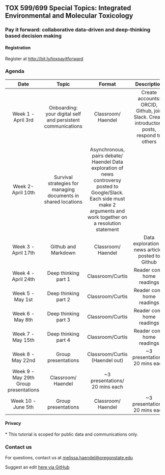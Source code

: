 ## TOX 599/699 Special Topics: Integrated Environmental and Molecular Toxicology
### Pay it forward: collaborative data-driven and deep-thinking based decision making

#### Registration

Register at http://bit.ly/toxpayitforward

### Agenda 

| Date| Topic | Format | Description | 
|:-------:|:-------------:|:------------------:|:------------------:|
| Week 1 - April 3rd| Onboarding: your digital self and persistent communications	| Classroom/ Haendel	| Create accounts: ORCID, Github, join Slack. Create introductory posts, respond to others|
| Week 2- April 10th |	Survival strategies for managing documents in shared locations	| Asynchronous, pairs debate/ Haendel	Data exploration of news controversy posted to Google/Slack. Each side must make 2 arguments and work together on a resolution statement|
| Week 3 - April 17th	| Github and Markdown	| Classroom/ Haendel| Data exploration of news articles posted to Github | Comment on someone else’s, fix their mistakes or make an addition with a pull request. Group presentation topic proposals (explore in class) |
| Week 4 - April 24th |	Deep thinking part 1	| Classroom/Curtis	| Reader come home readings |
| Week 5 - May 1st	| Deep thinking part 2	| Classroom/Curtis	| Reader come home readings |
| Week 6 - May 8th 	| Deep thinking part 3	| Classroom/Curtis	| Reader come home readings | 
| Week 7 - May 15th	| Deep thinking part 4	| Classroom/Curtis | Reader come home readings | 
| Week 8 - May 22nd	| Group presentations	| Classroom/Curtis (Haendel out) | 	~3 presentations/ 20 mins each |
| Week 9 - May 29th	Group presentations |	Classroom/ Haendel |	~3 presentations/ 20 mins each |
| Week 10 - June 5th | 	Group presentations	| Classroom/ Haendel | ~3 presentations/ 20 mins each | 


#### Privacy
\* This tutorial is scoped for public data and communications only. 

### Contact us
For questions, contact us at [melissa.haendel@oregonstate.edu](mailto:melissa.haendel@oregonstate.edu)

Suggest an edit [here via GitHub](https://github.com/tis-lab/tox-class/edit/master/docs/index.md)

